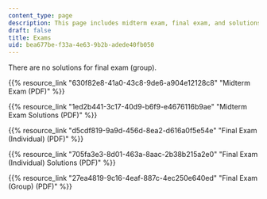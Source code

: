 ```yaml
---
content_type: page
description: This page includes midterm exam, final exam, and solutions.
draft: false
title: Exams
uid: bea677be-f33a-4e63-9b2b-adede40fb050
---
```

There are no solutions for final exam (group). 

{{% resource_link "630f82e8-41a0-43c8-9de6-a904e12128c8" "Midterm Exam (PDF)" %}} 

{{% resource_link "1ed2b441-3c17-40d9-b6f9-e4676116b9ae" "Midterm Exam Solutions (PDF)" %}}

{{% resource_link "d5cdf819-9a9d-456d-8ea2-d616a0f5e54e" "Final Exam (Individual) (PDF)" %}}

{{% resource_link "705fa3e3-8d01-463a-8aac-2b38b215a2e0" "Final Exam (Individual) Solutions (PDF)" %}}

{{% resource_link "27ea4819-9c16-4eaf-887c-4ec250e640ed" "Final Exam (Group) (PDF)" %}}